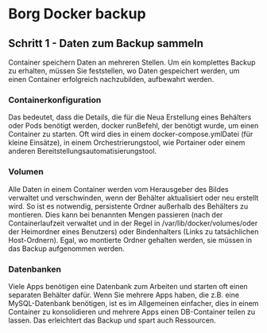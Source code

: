 # Borg Docker backup

## Schritt 1 - Daten zum Backup sammeln

Container speichern Daten an mehreren Stellen. Um ein komplettes Backup zu erhalten, müssen Sie feststellen, wo Daten gespeichert werden, um einen Container erfolgreich nachzubilden, aufbewahrt werden.

### Containerkonfiguration
Das bedeutet, dass die Details, die für die Neua Erstellung eines Behälters oder Pods benötigt werden, docker runBefehl, der benötigt wurde, um einen Container zu starten. Oft wird dies in einem docker-compose.ymlDatei (für kleine Einsätze), in einem Orchestrierungstool, wie Portainer oder einem anderen Bereitstellungsautomatisierungstool.
### Volumen
Alle Daten in einem Container werden vom Herausgeber des Bildes verwaltet und verschwinden, wenn der Behälter aktualisiert oder neu erstellt wird. So ist es notwendig, persistente Ordner außerhalb des Behälters zu montieren. Dies kann bei benannten Mengen passieren (nach der Containerlaufzeit verwaltet und in der Regel in /var/lib/docker/volumes/oder der Heimordner eines Benutzers) oder Bindenhalters (Links zu tatsächlichen Host-Ordnern). Egal, wo montierte Ordner gehalten werden, sie müssen in das Backup aufgenommen werden.
### Datenbanken
Viele Apps benötigen eine Datenbank zum Arbeiten und starten oft einen separaten Behälter dafür. Wenn Sie mehrere Apps haben, die z.B. eine MySQL-Datenbank benötigen, ist es im Allgemeinen einfacher, dies in einem Container zu konsolidieren und mehrere Apps einen DB-Container teilen zu lassen. Das erleichtert das Backup und spart auch Ressourcen.
